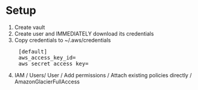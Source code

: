 # Setup

1. Create vault
2. Create user and IMMEDIATELY download its credentials
3. Copy credentials to ~/.aws/credentials
<pre>
    [default]
    aws_access_key_id=
    aws_secret_access_key=
</pre>
4. IAM / Users/ User / Add permissions / Attach existing policies directly / AmazonGlacierFullAccess